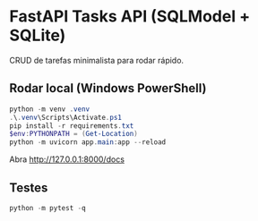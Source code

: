 # FastAPI Tasks API (SQLModel + SQLite)

CRUD de tarefas minimalista para rodar rápido.

## Rodar local (Windows PowerShell)
```powershell
python -m venv .venv
.\.venv\Scripts\Activate.ps1
pip install -r requirements.txt
$env:PYTHONPATH = (Get-Location)
python -m uvicorn app.main:app --reload
```
Abra http://127.0.0.1:8000/docs

## Testes
```powershell
python -m pytest -q
```
